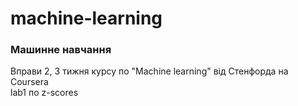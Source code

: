 # machine-learning
### Машинне навчання
Вправи 2, 3 тижня курсу по "Machine learning" від Стенфорда на Coursera  
lab1 по z-scores
